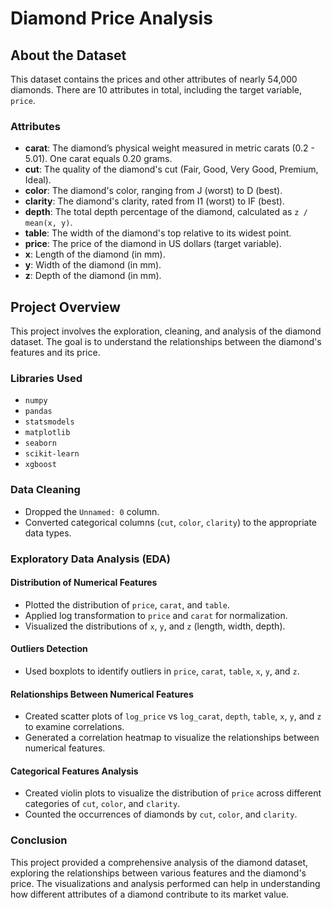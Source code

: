 # Diamond Price Analysis

## About the Dataset

This dataset contains the prices and other attributes of nearly 54,000 diamonds. There are 10 attributes in total, including the target variable, `price`.

### Attributes

- **carat**: The diamond’s physical weight measured in metric carats (0.2 - 5.01). One carat equals 0.20 grams.
- **cut**: The quality of the diamond's cut (Fair, Good, Very Good, Premium, Ideal).
- **color**: The diamond's color, ranging from J (worst) to D (best).
- **clarity**: The diamond's clarity, rated from I1 (worst) to IF (best).
- **depth**: The total depth percentage of the diamond, calculated as `z / mean(x, y)`.
- **table**: The width of the diamond's top relative to its widest point.
- **price**: The price of the diamond in US dollars (target variable).
- **x**: Length of the diamond (in mm).
- **y**: Width of the diamond (in mm).
- **z**: Depth of the diamond (in mm).

## Project Overview

This project involves the exploration, cleaning, and analysis of the diamond dataset. The goal is to understand the relationships between the diamond's features and its price.

### Libraries Used

- `numpy`
- `pandas`
- `statsmodels`
- `matplotlib`
- `seaborn`
- `scikit-learn`
- `xgboost`

### Data Cleaning

- Dropped the `Unnamed: 0` column.
- Converted categorical columns (`cut`, `color`, `clarity`) to the appropriate data types.

### Exploratory Data Analysis (EDA)

#### Distribution of Numerical Features

- Plotted the distribution of `price`, `carat`, and `table`.
- Applied log transformation to `price` and `carat` for normalization.
- Visualized the distributions of `x`, `y`, and `z` (length, width, depth).

#### Outliers Detection

- Used boxplots to identify outliers in `price`, `carat`, `table`, `x`, `y`, and `z`.

#### Relationships Between Numerical Features

- Created scatter plots of `log_price` vs `log_carat`, `depth`, `table`, `x`, `y`, and `z` to examine correlations.
- Generated a correlation heatmap to visualize the relationships between numerical features.

#### Categorical Features Analysis

- Created violin plots to visualize the distribution of `price` across different categories of `cut`, `color`, and `clarity`.
- Counted the occurrences of diamonds by `cut`, `color`, and `clarity`.

### Conclusion

This project provided a comprehensive analysis of the diamond dataset, exploring the relationships between various features and the diamond's price. The visualizations and analysis performed can help in understanding how different attributes of a diamond contribute to its market value.
